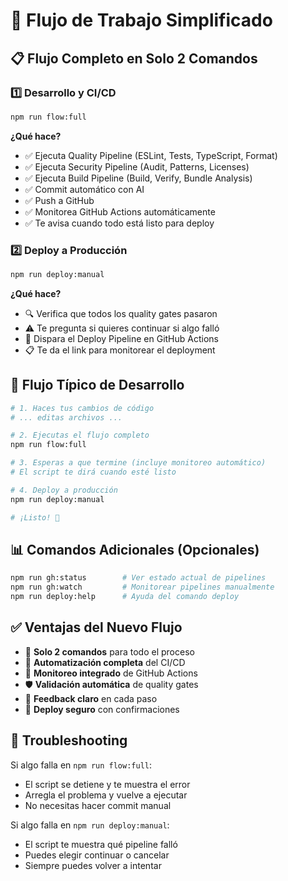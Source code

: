 # 🚀 Flujo de Trabajo Simplificado

## 📋 Flujo Completo en Solo 2 Comandos

### 1️⃣ **Desarrollo y CI/CD**
```bash
npm run flow:full
```

**¿Qué hace?**
- ✅ Ejecuta Quality Pipeline (ESLint, Tests, TypeScript, Format)
- ✅ Ejecuta Security Pipeline (Audit, Patterns, Licenses)
- ✅ Ejecuta Build Pipeline (Build, Verify, Bundle Analysis)
- ✅ Commit automático con AI
- ✅ Push a GitHub
- ✅ Monitorea GitHub Actions automáticamente
- ✅ Te avisa cuando todo está listo para deploy

### 2️⃣ **Deploy a Producción**
```bash
npm run deploy:manual
```

**¿Qué hace?**
- 🔍 Verifica que todos los quality gates pasaron
- ⚠️ Te pregunta si quieres continuar si algo falló
- 🚀 Dispara el Deploy Pipeline en GitHub Actions
- 📋 Te da el link para monitorear el deployment

## 🎯 **Flujo Típico de Desarrollo**

```bash
# 1. Haces tus cambios de código
# ... editas archivos ...

# 2. Ejecutas el flujo completo
npm run flow:full

# 3. Esperas a que termine (incluye monitoreo automático)
# El script te dirá cuando esté listo

# 4. Deploy a producción
npm run deploy:manual

# ¡Listo! 🎉
```

## 📊 **Comandos Adicionales (Opcionales)**

```bash
npm run gh:status        # Ver estado actual de pipelines
npm run gh:watch         # Monitorear pipelines manualmente
npm run deploy:help      # Ayuda del comando deploy
```

## ✅ **Ventajas del Nuevo Flujo**

- 🎯 **Solo 2 comandos** para todo el proceso
- 🤖 **Automatización completa** del CI/CD
- 👀 **Monitoreo integrado** de GitHub Actions
- 🛡️ **Validación automática** de quality gates
- 📱 **Feedback claro** en cada paso
- 🚀 **Deploy seguro** con confirmaciones

## 🔧 **Troubleshooting**

Si algo falla en `npm run flow:full`:
- El script se detiene y te muestra el error
- Arregla el problema y vuelve a ejecutar
- No necesitas hacer commit manual

Si algo falla en `npm run deploy:manual`:
- El script te muestra qué pipeline falló
- Puedes elegir continuar o cancelar
- Siempre puedes volver a intentar